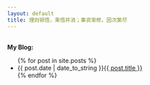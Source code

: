 ```yaml
---
layout: default
title: 理则顿悟，乘悟并消；事资渐修，因次第尽
---
```

<p><br /><b>My Blog:</b></p>
  <ul class="post">
    {% for post in site.posts %}
      <li><span>{{ post.date | date_to_string }}</span><a href="{{ post.url }}">{{ post.title }}</a></li>
    {% endfor %}
  </ul>

